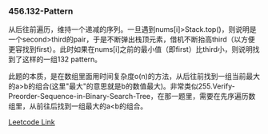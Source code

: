 ### 456.132-Pattern

从后往前遍历，维持一个递减的序列。一旦遇到nums[i]>Stack.top()，则说明是一个second>third的pair，于是不断弹出栈顶元素，借机不断抬高third（以方便更容找到first）。此时如果在nums[i]之前的最小值（即first）比third小，则说明找到了这样的一组132 pattern。

此题的本质，是在数组里面用时间复杂度o(n)的方法，从后往前找到一组当前最大的a>b的组合(这里"最大"的意思就是b的数值最大)。非常类似255.Verify-Preorder-Sequence-in-Binary-Search-Tree，在那一题里，需要在先序遍历数组里，从前往后找到一组最大的a<b的组合。


[Leetcode Link](https://leetcode.com/problems/132-pattern)